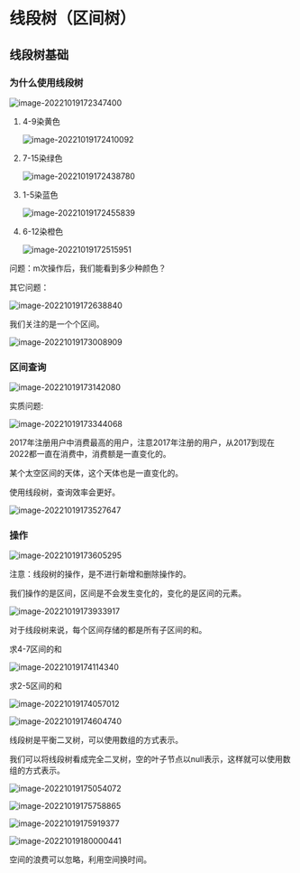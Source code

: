 # 线段树（区间树）

## 线段树基础

### 为什么使用线段树

![image-20221019172347400](https://mynotepicbed.oss-cn-beijing.aliyuncs.com/img/image-20221019172347400.png)

1. 4-9染黄色

   ![image-20221019172410092](https://mynotepicbed.oss-cn-beijing.aliyuncs.com/img/image-20221019172410092.png)

2. 7-15染绿色

   ![image-20221019172438780](https://mynotepicbed.oss-cn-beijing.aliyuncs.com/img/image-20221019172438780.png)

3. 1-5染蓝色

   ![image-20221019172455839](https://mynotepicbed.oss-cn-beijing.aliyuncs.com/img/image-20221019172455839.png)

4. 6-12染橙色

   ![image-20221019172515951](https://mynotepicbed.oss-cn-beijing.aliyuncs.com/img/image-20221019172515951.png)

问题：m次操作后，我们能看到多少种颜色？

其它问题：

![image-20221019172638840](https://mynotepicbed.oss-cn-beijing.aliyuncs.com/img/image-20221019172638840.png)

我们关注的是一个个区间。

![image-20221019173008909](https://mynotepicbed.oss-cn-beijing.aliyuncs.com/img/image-20221019173008909.png)

### 区间查询

![image-20221019173142080](https://mynotepicbed.oss-cn-beijing.aliyuncs.com/img/image-20221019173142080.png)

实质问题:

![image-20221019173344068](https://mynotepicbed.oss-cn-beijing.aliyuncs.com/img/image-20221019173344068.png)

2017年注册用户中消费最高的用户，注意2017年注册的用户，从2017到现在2022都一直在消费中，消费额是一直变化的。

某个太空区间的天体，这个天体也是一直变化的。

使用线段树，查询效率会更好。

![image-20221019173527647](https://mynotepicbed.oss-cn-beijing.aliyuncs.com/img/image-20221019173527647.png)

### 操作

![image-20221019173605295](https://mynotepicbed.oss-cn-beijing.aliyuncs.com/img/image-20221019173605295.png)

注意：线段树的操作，是不进行新增和删除操作的。

我们操作的是区间，区间是不会发生变化的，变化的是区间的元素。

![image-20221019173933917](https://mynotepicbed.oss-cn-beijing.aliyuncs.com/img/image-20221019173933917.png)

对于线段树来说，每个区间存储的都是所有子区间的和。

求4-7区间的和

![image-20221019174114340](https://mynotepicbed.oss-cn-beijing.aliyuncs.com/img/image-20221019174114340.png)

求2-5区间的和

![image-20221019174057012](https://mynotepicbed.oss-cn-beijing.aliyuncs.com/img/image-20221019174057012.png)

![image-20221019174604740](https://mynotepicbed.oss-cn-beijing.aliyuncs.com/img/image-20221019174604740.png)

线段树是平衡二叉树，可以使用数组的方式表示。

我们可以将线段树看成完全二叉树，空的叶子节点以null表示，这样就可以使用数组的方式表示。

![image-20221019175054072](https://mynotepicbed.oss-cn-beijing.aliyuncs.com/img/image-20221019175054072.png)

![image-20221019175758865](https://mynotepicbed.oss-cn-beijing.aliyuncs.com/img/image-20221019175758865.png)



![image-20221019175919377](https://mynotepicbed.oss-cn-beijing.aliyuncs.com/img/image-20221019175919377.png)

![image-20221019180000441](https://mynotepicbed.oss-cn-beijing.aliyuncs.com/img/image-20221019180000441.png)

空间的浪费可以忽略，利用空间换时间。

